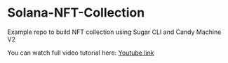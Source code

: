 # Solana-NFT-Collection

Example repo to build NFT collection using Sugar CLI and Candy Machine V2

You can watch full video tutorial here: [Youtube link](https://www.youtube.com/watch?v=-8SxJe2wWqk)
